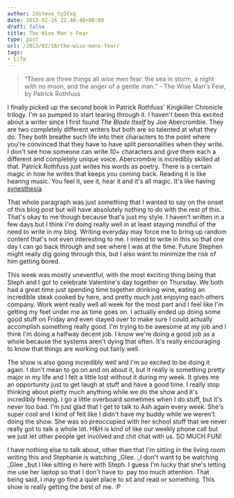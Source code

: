 ```yaml
---
author: 2dsteve_ty3fxq
date: 2013-02-16 22:48:48+00:00
draft: false
title: The Wise Man's Fear
type: post
url: /2013/02/16/the-wise-mans-fear/
tags:
- Life
---
```


<blockquote>“There are three things all wise men fear: the sea in storm, a night with no moon, and the anger of a gentle man.” - The Wise Man's Fear, by Patrick Rothfuss</blockquote>


I finally picked up the second book in Patrick Rothfuss' Kingkiller Chronicle trilogy. I'm so pumped to start tearing through it. I haven't been this excited about a writer since I first found _The Blade Itself_ by Joe Abercrombie. They are two completely different writers but both are so talented at what they do. They both breathe such life into their characters to the point where you're convinced that they have to have split personalities when they write. I don't see how someone can write 10+ characters and give them each a different and completely unique voice. Abercrombie is incredibly skilled at that. Patrick Rothfuss just writes his words as poetry. There is a certain magic in how he writes that keeps you coming back. Reading it is like hearing music. You feel it, see it, hear it and it's all magic. It's like having [synesthesia](http://en.wikipedia.org/wiki/Synesthesia).

That whole paragraph was just something that I wanted to say on the onset of this blog post but will have absolutely nothing to do with the rest of this. That's okay to me though because that's just my style. I haven't written in a few days but I think I'm doing really well in at least staying mindful of the need to write in my blog. Writing everyday may force me to bring up random content that's not even interesting to me. I intend to write in this so that one day I can go back through and see where I was at the time. Future Stephen might really dig going through this, but I also want to minimize the risk of him getting bored.

This week was mostly uneventful, with the most exciting thing being that Steph and I got to celebrate Valentine's day together on Thursday. We both had a great time just spending time together drinking wine, eating an incredible steak cooked by here, and pretty much just enjoying each others company. Work went really well all week for the most part and I feel like I'm getting my feet under me as time goes on. I actually ended up doing some good stuff on Friday and even stayed over to make sure I could actually accomplish something really good. I'm trying to be awesome at my job and I think I'm doing a halfway decent job. I know we're doing a good job as a whole because the systems aren't dying that often. It's really encouraging to know that things are working out fairly well.

The show is also going incredibly well and I'm so excited to be doing it again. I don't mean to go on and on about it, but it really is something pretty major in my life and I felt a little lost without it during my week. It gives me an opportunity just to get laugh at stuff and have a good time. I really stop thinking about pretty much anything while we do the show and it's incredibly freeing. I go a little overboard sometimes when I do stuff, but it's never too bad. I'm just glad that I get to talk to Ash again every week. She's super cool and I kind of felt like I didn't have my buddy while we weren't doing the show. She was so preoccupied with her school stuff that we never really got to talk a whole lot. H&H is kind of like our weekly phone call but we just let other people get involved and chit chat with us. SO MUCH FUN!

I have nothing else to talk about, other than that I'm sitting in the living room writing this and Stephanie is watching _Glee. _I don't want to be watching _Glee _but I like sitting in here with Steph. I guess I'm lucky that she's letting me use her laptop so that I don't have to  pay too much attention. That being said, I may go find a quiet place to sit and read or something. This show is really getting the best of me. :P
